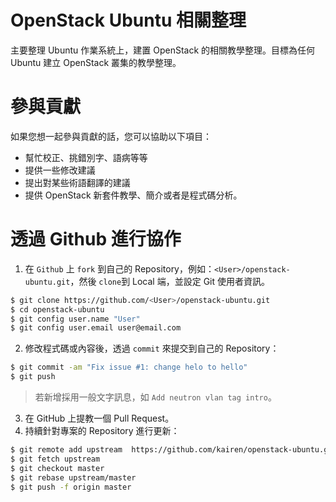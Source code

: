 # OpenStack Ubuntu 相關整理
主要整理 Ubuntu 作業系統上，建置 OpenStack 的相關教學整理。目標為任何 Ubuntu 建立 OpenStack 叢集的教學整理。

# 參與貢獻
如果您想一起參與貢獻的話，您可以協助以下項目：
* 幫忙校正、挑錯別字、語病等等
* 提供一些修改建議
* 提出對某些術語翻譯的建議
* 提供 OpenStack 新套件教學、簡介或者是程式碼分析。

# 透過 Github 進行協作
1. 在 ```Github``` 上 ```fork``` 到自己的 Repository，例如：```<User>/openstack-ubuntu.git```，然後 ```clone```到 Local 端，並設定 Git 使用者資訊。
```sh
$ git clone https://github.com/<User>/openstack-ubuntu.git
$ cd openstack-ubuntu
$ git config user.name "User"
$ git config user.email user@email.com
```

2. 修改程式碼或內容後，透過 ```commit``` 來提交到自己的 Repository：
```sh
$ git commit -am "Fix issue #1: change helo to hello"
$ git push
```
> 若新增採用一般文字訊息，如 ```Add neutron vlan tag intro```。

3. 在 GitHub 上提教一個 Pull Request。
4. 持續針對專案的 Repository 進行更新：
```sh
$ git remote add upstream  https://github.com/kairen/openstack-ubuntu.git
$ git fetch upstream
$ git checkout master
$ git rebase upstream/master
$ git push -f origin master
```

